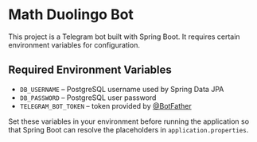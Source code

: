 # Math Duolingo Bot

This project is a Telegram bot built with Spring Boot. It requires certain environment variables for configuration.

## Required Environment Variables

- `DB_USERNAME` – PostgreSQL username used by Spring Data JPA
- `DB_PASSWORD` – PostgreSQL user password
- `TELEGRAM_BOT_TOKEN` – token provided by [@BotFather](https://t.me/BotFather)

Set these variables in your environment before running the application so that Spring Boot can resolve the placeholders in `application.properties`.
